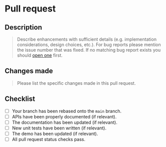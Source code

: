 # Pull request

## Description

> Describe enhancements with sufficient details (e.g. implementation considerations, design choices, etc.). For bug reports please mention the issue number that was fixed. If no matching bug report exists you should [open one](https://github.com/SRGSSR/pillarbox-android/issues/new?assignees=&labels=bug%2Ctriage&template=bug_report.yml) first.

## Changes made

> Please list the specific changes made in this pull request.

## Checklist

- [ ] Your branch has been rebased onto the `main` branch.
- [ ] APIs have been properly documented (if relevant).
- [ ] The documentation has been updated (if relevant).
- [ ] New unit tests have been written (if relevant).
- [ ] The demo has been updated (if relevant).
- [ ] All pull request status checks pass.

